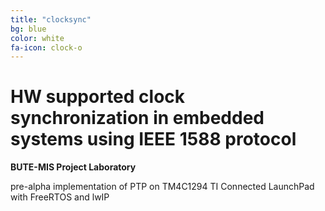 ```yaml
---
title: "clocksync"
bg: blue
color: white
fa-icon: clock-o
---
```


# HW supported clock synchronization in embedded systems using IEEE 1588 protocol
**BUTE-MIS Project Laboratory**

pre-alpha implementation of PTP on TM4C1294 TI Connected LaunchPad with FreeRTOS and lwIP
